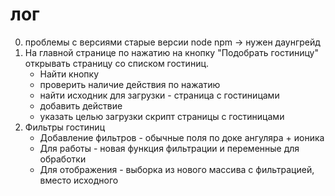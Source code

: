 # лог
0. проблемы с версиями
    старые версии node npm -> нужен даунгрейд
0. На главной странице по нажатию на кнопку "Подобрать гостиницу" открывать страницу со списком гостиниц.
    - Найти кнопку
    - проверить наличие действия по нажатию
    - найти исходник для загрузки - страница с гостиницами
    - добавить действие
    - указать целью загрузки скрипт страницы с гостиницами
0. Фильтры гостиниц
    - Добавление фильтров - обычные поля по доке ангуляра + ионика
    - Для работы - новая функция фильтрации и переменные для обработки
    - Для отображения - выборка из нового массива с фильтрацией, вместо исходного
